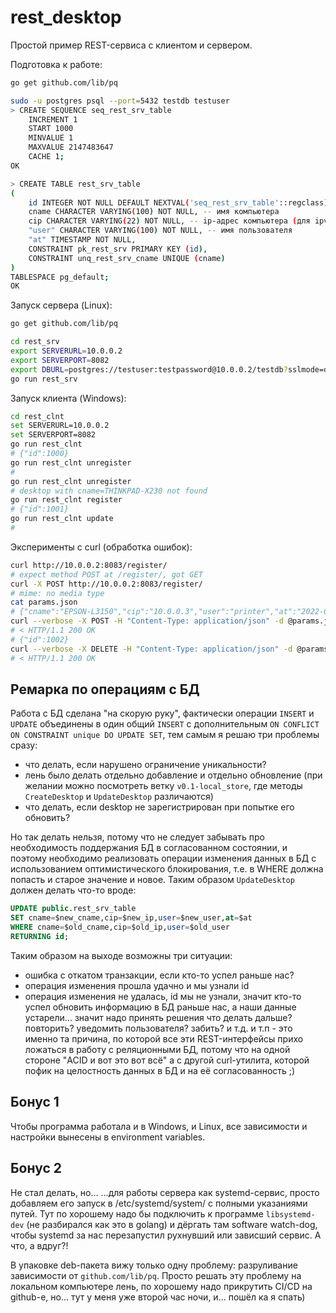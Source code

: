 # rest_desktop

Простой пример REST-сервиса с клиентом и сервером.

Подготовка к работе:
```bash
go get github.com/lib/pq

sudo -u postgres psql --port=5432 testdb testuser
> CREATE SEQUENCE seq_rest_srv_table
    INCREMENT 1
    START 1000
    MINVALUE 1
    MAXVALUE 2147483647
    CACHE 1;
OK

> CREATE TABLE rest_srv_table
(
    id INTEGER NOT NULL DEFAULT NEXTVAL('seq_rest_srv_table'::regclass), -- первичный ключ
    cname CHARACTER VARYING(100) NOT NULL, -- имя компьютера
    cip CHARACTER VARYING(22) NOT NULL, -- ip-адрес компьютера (для ipv6 надо 22 символа)
    "user" CHARACTER VARYING(100) NOT NULL, -- имя пользователя
    "at" TIMESTAMP NOT NULL,
    CONSTRAINT pk_rest_srv PRIMARY KEY (id),
    CONSTRAINT unq_rest_srv_cname UNIQUE (cname)
)
TABLESPACE pg_default;
OK
```

Запуск сервера (Linux):
```bash
go get github.com/lib/pq

cd rest_srv
export SERVERURL=10.0.0.2
export SERVERPORT=8082
export DBURL=postgres://testuser:testpassword@10.0.0.2/testdb?sslmode=disable
go run rest_srv
```

Запуск клиента (Windows):
```bash
cd rest_clnt
set SERVERURL=10.0.0.2
set SERVERPORT=8082
go run rest_clnt
# {"id":1000}
go run rest_clnt unregister
#
go run rest_clnt unregister
# desktop with cname=THINKPAD-X230 not found
go run rest_clnt register
# {"id":1001}
go run rest_clnt update
#
```

Эксперименты с curl (обработка ошибок):
```bash
curl http://10.0.0.2:8083/register/
# expect method POST at /register/, got GET
curl -X POST http://10.0.0.2:8083/register/
# mime: no media type
cat params.json
# {"cname":"EPSON-L3150","cip":"10.0.0.3","user":"printer","at":"2022-05-19T20:44:16.6639767Z"}
curl --verbose -X POST -H "Content-Type: application/json" -d @params.json http://10.0.0.2:8082/register/
# < HTTP/1.1 200 OK
# {"id":1002}
curl --verbose -X DELETE -H "Content-Type: application/json" -d @params.json http://10.0.0.2:8082/unregister/
# < HTTP/1.1 200 OK
```

## Ремарка по операциям c БД

Работа с БД сделана "на скорую руку", фактически операции `INSERT` и `UPDATE` объединены в один общий `INSERT` с дополнительным `ON CONFLICT ON CONSTRAINT unique DO UPDATE SET`, тем самым я решаю три проблемы сразу:
 - что делать, если нарушено ограничение уникальности?
 - лень было делать отдельно добавление и отдельно обновление (при желании можно посмотреть ветку `v0.1-local_store`, где методы `CreateDesktop` и `UpdateDesktop` различаются)
 - что делать, если desktop не зарегистрирован при попытке его обновить?

Но так делать нельзя, потому что не следует забывать про необходимость поддержания БД в согласованном состоянии, и поэтому необходимо реализовать операции изменения данных в БД с использованием оптимистического блокирования, т.е. в WHERE должна попасть и старое значение и новое. Таким образом `UpdateDesktop` должен делать что-то вроде:
```sql
UPDATE public.rest_srv_table
SET cname=$new_cname,cip=$new_ip,user=$new_user,at=$at
WHERE cname=$old_cname,cip=$old_ip,user=$old_user
RETURNING id;
```

Таким образом на выходе возможны три ситуации:
 - ошибка с откатом транзакции, если кто-то успел раньше нас?
 - операция изменения прошла удачно и мы узнали id
 - операция изменения не удалась, id мы не узнали, значит кто-то успел обновить информацию в БД раньше нас, а наши данные устарели... значит надо принять решения что делать дальше? повторить? уведомить пользователя? забить? и т.д. и т.п - это именно та причина, по которой все эти REST-интерфейсы прихо ложаться в работу с реляционными БД, потому что на одной стороне "ACID и вот это вот всё" а с другой curl-утилита, которой пофик на целостность данных в БД и на её согласованность ;)

## Бонус 1

Чтобы программа работала и в Windows, и Linux, все зависимости и настройки вынесены в environment variables.

## Бонус 2

Не стал делать, но...
...для работы сервера как systemd-сервис, просто добавляем его запуск в /etc/systemd/system/ с полными указаниями путей. Тут по хорошему надо бы подключить к программе `libsystemd-dev` (не разбирался как это в golang) и дёргать там software watch-dog, чтобы systemd за нас перезапустил рухнувший или зависший сервис. А что, а вдруг?!

В упаковке deb-пакета вижу только одну проблему: разруливание зависимости от `github.com/lib/pq`. Просто решать эту проблему на локальном компьютере лень, по хорошему надо прикрутить CI/CD на github-е, но... тут у меня уже второй час ночи, и... пошёл ка я спать)